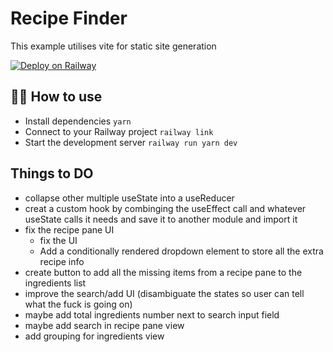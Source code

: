 # Recipe Finder

This example utilises vite for static site generation

[![Deploy on Railway](https://railway.app/button.svg)](https://railway.app/new/template/-TK8rB?referralCode=OH27A5)

## 💁‍♀️ How to use

-   Install dependencies `yarn`
-   Connect to your Railway project `railway link`
-   Start the development server `railway run yarn dev`

## Things to DO

-   collapse other multiple useState into a useReducer
-   creat a custom hook by combinging the useEffect call and whatever useState calls it needs and save it to another module and import it
-   fix the recipe pane UI
    -   fix the UI
    -   Add a conditionally rendered dropdown element to store all the extra recipe info
-   create button to add all the missing items from a recipe pane to the ingredients list
-   improve the search/add UI (disambiguate the states so user can tell what the fuck is going on)
-   maybe add total ingredients number next to search input field
-   maybe add search in recipe pane view
-   add grouping for ingredients view
